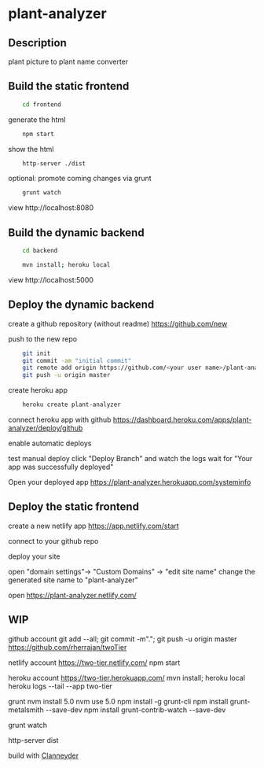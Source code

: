 plant-analyzer
=========

Description
----------------------------------------------------
plant picture to plant name converter


Build the static frontend
-------------------------
```bash
	cd frontend
```

generate the html
```bash
	npm start
```

show the html
```bash
	http-server ./dist
```

optional: promote coming changes via grunt
```bash
	grunt watch
```


view http://localhost:8080


Build the dynamic backend
-------------------------

```bash
	cd backend
```
```bash
	mvn install; heroku local
```

view http://localhost:5000

Deploy the dynamic backend
-------------------------

create a github repository (without readme)
	https://github.com/new

push to the new repo
```bash
	git init
	git commit -am "initial commit"
	git remote add origin https://github.com/<your user name>/plant-analyzer.git
    git push -u origin master
```

create heroku app
```bash
	heroku create plant-analyzer
```

connect heroku app with github
	https://dashboard.heroku.com/apps/plant-analyzer/deploy/github

enable automatic deploys

test manual deploy
	click "Deploy Branch" and watch the logs
	wait for "Your app was successfully deployed"

Open your deployed app
	https://plant-analyzer.herokuapp.com/systeminfo



Deploy the static frontend
-------------------------

create a new netlify app
https://app.netlify.com/start

connect to your github repo

deploy your site

open "domain settings"-> "Custom Domains" -> "edit site name"
change the generated site name to "plant-analyzer"

open https://plant-analyzer.netlify.com/

WIP
-------------------------

github account
git add --all; git commit -m"."; git push -u origin master
https://github.com/rherrajan/twoTier

netlify account
https://two-tier.netlify.com/
npm start

heroku account
https://two-tier.herokuapp.com/
mvn install; heroku local
heroku logs --tail --app two-tier

grunt
nvm install 5.0
nvm use 5.0
npm install -g grunt-cli
npm install grunt-metalsmith --save-dev
npm install grunt-contrib-watch --save-dev

grunt watch

http-server dist



build with [Clanneyder](https://github.com/rherrajan/clanneyder)

